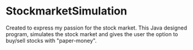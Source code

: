 # StockmarketSimulation
Created to express my passion for the stock market. This Java designed program, simulates the stock market and gives the user the option to buy/sell stocks with "paper-money".
